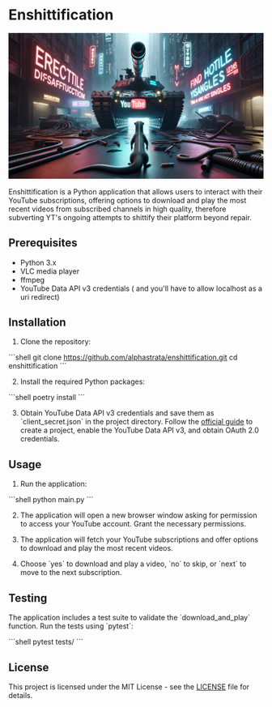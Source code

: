 # Enshittification

![ytmongoose](assets/YTMongoose.png)

Enshittification is a Python application that allows users to interact with their YouTube subscriptions, offering options to download and play the most recent videos from subscribed channels in high quality, therefore subverting YT's ongoing attempts to shittify their platform beyond repair.

## Prerequisites

- Python 3.x
- VLC media player
- ffmpeg
- YouTube Data API v3 credentials ( and you'll have to allow localhost as a uri redirect)

## Installation

1. Clone the repository:

\```shell
git clone https://github.com/alphastrata/enshittification.git
cd enshittification
\```

2. Install the required Python packages:

\```shell
poetry install
\```

3. Obtain YouTube Data API v3 credentials and save them as \`client_secret.json\` in the project directory. Follow the [official guide](https://developers.google.com/youtube/registering_an_application) to create a project, enable the YouTube Data API v3, and obtain OAuth 2.0 credentials.

## Usage

1. Run the application:

\```shell
python main.py
\```

2. The application will open a new browser window asking for permission to access your YouTube account. Grant the necessary permissions.

3. The application will fetch your YouTube subscriptions and offer options to download and play the most recent videos.

4. Choose \`yes\` to download and play a video, \`no\` to skip, or \`next\` to move to the next subscription.

## Testing

The application includes a test suite to validate the \`download_and_play\` function. Run the tests using \`pytest\`:

\```shell
pytest tests/
\```

## License

This project is licensed under the MIT License - see the [LICENSE](LICENSE) file for details.
